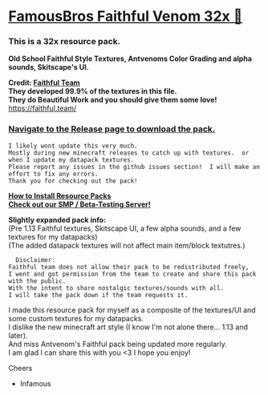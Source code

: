 # [FamousBros Faithful Venom 32x 🎥](https://youtube.com/gxeGCGpJq7A)
### This is a 32x resource pack.  
__Old School Faithful Style Textures, Antvenoms Color Grading and alpha sounds, Skitscape's UI.__    

__Credit: [Faithful Team](https://faithful.team/)  
They developed 99.9% of the textures in this file.  
They do Beautiful Work and you should give them some love!__  
https://faithful.team/   

### [Navigate to the Release page to download the pack.](https://github.com/InfamousMusicify/FamousBros-Faithful-Venom/releases)

~~~
I likely wont update this very much.  
Mostly during new minecraft releases to catch up with textures.  or when I update my datapack textures.  
Please report any issues in the github issues section!  I will make an effort to fix any errors.  
Thank you for checking out the pack!  
~~~
__[How to Install Resource Packs](https://youtu.be/gxeGCGpJq7A)__  
__[Check out our SMP / Beta-Testing Server!](https://tinyurl.com/FBSMCForum)__  

__Slightly expanded pack info:__  
(Pre 1.13 Faithful textures, Skitscape UI, a few alpha sounds, and a few textures for my datapacks)  
(The added datapack textures will not affect main item/block textutres.)
~~~
  Disclaimer:
Faithful team does not allow their pack to be redistributed freely,  
I went and got permission from the team to create and share this pack with the public.  
With the intent to share nostalgic textures/sounds with all.  
I will take the pack down if the team requests it.  
~~~
I made this resource pack for myself as a composite of the textures/UI and some custom textures for my datapacks.  
I dislike the new minecraft art style (I know I'm not alone there... 1.13 and later).  
And miss Antvenom's Faithful pack being updated more regularly.  
I am glad I can share this with you <3 I hope you enjoy!  

Cheers

- Infamous
